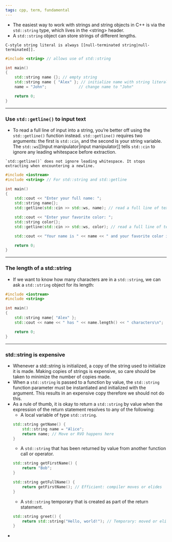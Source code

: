 ```yaml
---
tags: cpp, term, fundamental
---
```


- The easiest way to work with strings and string objects in C++ is via the `std::string` type, which lives in the \<string> header.
- A `std::string` object can store strings of different lengths.

```ad-note
C-style string literal is always [[null-terminated string|null-terminated]].
```

```cpp
#include <string> // allows use of std::string

int main()
{
    std::string name {}; // empty string
    std::string name { "Alex" }; // initialize name with string literal "Alex"
    name = "John";              // change name to "John"

    return 0;
}
```

---

### Use `std::getline()` to input text

- To read a full line of input into a string, you’re better off using the `std::getline()` function instead. `std::getline()` requires two arguments: the first is `std::cin`, and the second is your string variable. The `std::ws`[[Input manipulator|input manipulator]] tells `std::cin` to ignore any leading whitespace before extraction.

```ad-note
`std::getline()` does not ignore leading whitespace. It stops extracting when encountering a newline.
```

```cpp
#include <iostream>
#include <string> // For std::string and std::getline

int main()
{
    std::cout << "Enter your full name: ";
    std::string name{};
    std::getline(std::cin >> std::ws, name); // read a full line of text into name

    std::cout << "Enter your favorite color: ";
    std::string color{};
    std::getline(std::cin >> std::ws, color); // read a full line of text into color

    std::cout << "Your name is " << name << " and your favorite color is " << color << '\n';

    return 0;
}
```

---

### The length of a std::string

- If we want to know how many characters are in a `std::string`, we can ask a `std::string` object for its length:

```cpp
#include <iostream>
#include <string>

int main()
{
    std::string name{ "Alex" };
    std::cout << name << " has " << name.length() << " characters\n";

    return 0;
}
```

---

### std::string is expensive
- Whenever a std::string is initialized, a copy of the string used to initialize it is made. Making copies of strings is expensive, so care should be taken to minimize the number of copies made.
- When a `std::string` is passed to a function by value, the `std::string` function parameter must be instantiated and initialized with the argument. This results in an expensive copy therefore we should not do this.
- As a rule of thumb, it is okay to return a `std::string` by value when the expression of the return statement resolves to any of the following:
	- A local variable of type `std::string`.
	```cpp
	std::string getName() {
	    std::string name = "Alice";
	    return name; // Move or RVO happens here
	}
	```
	- A `std::string` that has been returned by value from another function call or operator.
	```cpp
	std::string getFirstName() {
		return "Bob";
	}
	
	std::string getFullName() {
		return getFirstName(); // Efficient: compiler moves or elides
	}
	```
	- A `std::string` temporary that is created as part of the return statement.
	```cpp
	std::string greet() {
	    return std::string("Hello, world!"); // Temporary: moved or elided
	}
	```
- 

